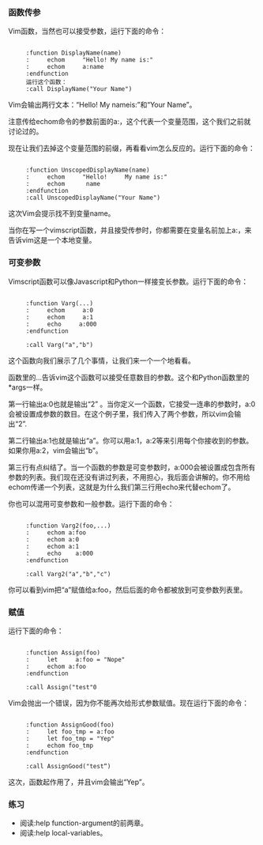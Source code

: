 ### 函数传参

Vim函数，当然也可以接受参数，运行下面的命令：
<pre><code>
     :function DisplayName(name)
     :     echom     "Hello! My name is:"
     :     echom     a:name
     :endfunction
     运行这个函数：
     :call DisplayName("Your Name")
</code></pre>

Vim会输出两行文本：“Hello! My nameis:”和“Your Name”。

注意传给echom命令的参数前面的a:，这个代表一个变量范围，这个我们之前就讨论过的。
     
现在让我们去掉这个变量范围的前缀，再看看vim怎么反应的。运行下面的命令：
<pre><code>
     :function UnscopedDisplayName(name)
     :     echom     "Hello!     My name is:"
     :     echom      name
     :endfunction
     :call UnscopedDisplayName("Your Name")
</code></pre>

这次Vim会提示找不到变量name。
     
当你在写一个vimscript函数，并且接受传参时，你都需要在变量名前加上a:，来告诉vim这是一个本地变量。
     

### 可变参数

Vimscript函数可以像Javascript和Python一样接变长参数。运行下面的命令：
<pre><code>
     :function Varg(...)
     :     echom     a:0
     :     echom     a:1
     :     echo     a:000
     :endfunction

     :call Varg("a","b")
</code></pre>

这个函数向我们展示了几个事情，让我们来一个一个地看看。

函数里的...告诉vim这个函数可以接受任意数目的参数。这个和Python函数里的*args一样。
     
第一行输出a:0也就是输出“2” 。当你定义一个函数，它接受一连串的参数时，a:0会被设置成参数的数目。在这个例子里，我们传入了两个参数，所以vim会输出“2”.

第二行输出a:1也就是输出“a”。你可以用a:1，a:2等来引用每个你接收到的参数。如果你用a:2，vim会输出“b”。

第三行有点纠结了。当一个函数的参数是可变参数时，a:000会被设置成包含所有参数的列表。我们现在还没有讲过列表，不用担心，我后面会讲解的。你不用给echom传递一个列表，这就是为什么我们第三行用echo来代替echom了。

你也可以混用可变参数和一般参数。运行下面的命令：
<pre><code>
     :function Varg2(foo,...)
     :     echom a:foo
     :     echom a:0
     :     echom a:1
     :     echo    a:000
     :endfunction
     
     :call Varg2("a","b","c")
</code></pre>

你可以看到vim把“a”赋值给a:foo，然后后面的命令都被放到可变参数列表里。

### 赋值

运行下面的命令：
<pre><code>     
     :function Assign(foo)
     :     let     a:foo = "Nope"
     :     echom a:foo
     :endfunction

     :call Assign("test"0
</code></pre>

Vim会抛出一个错误，因为你不能再次给形式参数赋值。现在运行下面的命令：
<pre><code>
     :function AssignGood(foo)
     :     let foo_tmp = a:foo
     :     let foo_tmp = "Yep"
     :     echom foo_tmp
     :endfunction

     :call AssignGood("test“)
</code></pre>

这次，函数起作用了，并且vim会输出“Yep”。

### 练习

- 阅读:help function-argument的前两章。
- 阅读:help local-variables。
